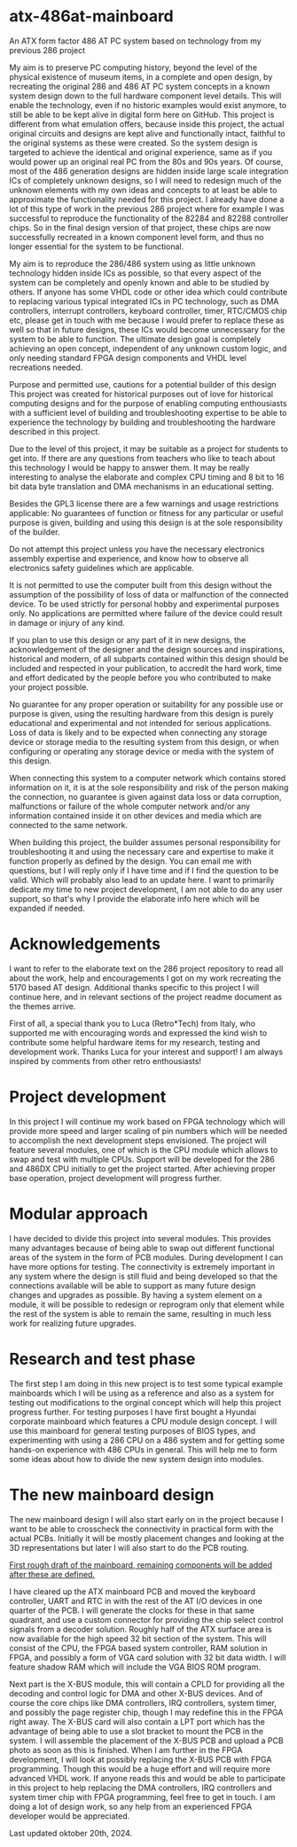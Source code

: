 # atx-486at-mainboard
An ATX form factor 486 AT PC system based on technology from my previous 286 project

My aim is to preserve PC computing history, beyond the level of the physical existence of museum items, in a complete and open design, by recreating the original 286 and 486 AT PC system concepts in a known system design down to the full hardware component level details. This will enable the technology, even if no historic examples would exist anymore, to still be able to be kept alive in digital form here on GitHub. This project is different from what emulation offers, because inside this project, the actual original circuits and designs are kept alive and functionally intact, faithful to the original systems as these were created. 
So the system design is targeted to achieve the identical and original experience, same as if you would power up an original real PC from the 80s and 90s years. Of course, most of the 486 generation designs are hidden inside large scale integration ICs of completely unknown designs, so I will need to redesign much of the unknown elements with my own ideas and concepts to at least be able to approximate the functionality needed for this project. I already have done a lot of this type of work in the previous 286 project where for example I was successful to reproduce the functionality of the 82284 and 82288 controller chips. So in the final design version of that project, these chips are now successfully recreated in a known component level form, and thus no longer essential for the system to be functional. 

My aim is to reproduce the 286/486 system using as little unknown technology hidden inside ICs as possible, so that every aspect of the system can be completely and openly known and able to be studied by others. If anyone has some VHDL code or other idea which could contribute to replacing various typical integrated ICs in PC technology, such as DMA controllers, interrupt controllers, keyboard controller, timer, RTC/CMOS chip etc, please get in touch with me because I would prefer to replace these as well so that in future designs, these ICs would become unnecessary for the system to be able to function. The ultimate design goal is completely achieving an open concept, independent of any unknown custom logic, and only needing standard FPGA design components and VHDL level recreations needed.

Purpose and permitted use, cautions for a potential builder of this design This project was created for historical purposes out of love for historical computing designs and for the purpose of enabling computing enthousiasts with a sufficient level of building and troubleshooting expertise to be able to experience the technology by building and troubleshooting the hardware described in this project. 

Due to the level of this project, it may be suitable as a project for students to get into. If there are any questions from teachers who like to teach about this technology I would be happy to answer them. It may be really interesting to analyse the elaborate and complex CPU timing and 8 bit to 16 bit data byte translation and DMA mechanisms in an educational setting.

Besides the GPL3 license there are a few warnings and usage restrictions applicable: No guarantees of function or fitness for any particular or useful purpose is given, building and using this design is at the sole responsibility of the builder.

Do not attempt this project unless you have the necessary electronics assembly expertise and experience, and know how to observe all electronics safety guidelines which are applicable.

It is not permitted to use the computer built from this design without the assumption of the possibility of loss of data or malfunction of the connected device. To be used strictly for personal hobby and experimental purposes only. No applications are permitted where failure of the device could result in damage or injury of any kind.

If you plan to use this design or any part of it in new designs, the acknowledgement of the designer and the design sources and inspirations, historical and modern, of all subparts contained within this design should be included and respected in your publication, to accredit the hard work, time and effort dedicated by the people before you who contributed to make your project possible.

No guarantee for any proper operation or suitability for any possible use or purpose is given, using the resulting hardware from this design is purely educational and experimental and not intended for serious applications. Loss of data is likely and to be expected when connecting any storage device or storage media to the resulting system from this design, or when configuring or operating any storage device or media with the system of this design.

When connecting this system to a computer network which contains stored information on it, it is at the sole responsibility and risk of the person making the connection, no guarantee is given against data loss or data corruption, malfunctions or failure of the whole computer network and/or any information contained inside it on other devices and media which are connected to the same network.

When building this project, the builder assumes personal responsibility for troubleshooting it and using the necessary care and expertise to make it function properly as defined by the design. You can email me with questions, but I will reply only if I have time and if I find the question to be valid. Which will probably also lead to an update here. I want to primarily dedicate my time to new project development, I am not able to do any user support, so that's why I provide the elaborate info here which will be expanded if needed.


# Acknowledgements
I want to refer to the elaborate text on the 286 project repository to read all about the work, help and encouragements I got on my work recreating the 5170 based AT design.
Additional thanks specific to this project I will continue here, and in relevant sections of the project readme document as the themes arrive.

First of all, a special thank you to Luca (Retro*Tech) from Italy, who supported me with encouraging words and expressed the kind wish to contribute some helpful hardware items for my research, testing and development work. Thanks Luca for your interest and support! I am always inspired by comments from other retro enthousiasts!

# Project development
In this project I will continue my work based on FPGA technology which will provide more speed and larger scaling of pin numbers which will be needed to accomplish the next development steps envisioned. The project will feature several modules, one of which is the CPU module which allows to swap and test with multiple CPUs. Support will be developed for the 286 and 486DX CPU initially to get the project started. After achieving proper base operation, project development will progress further.

# Modular approach
I have decided to divide this project into several modules. This provides many advantages because of being able to swap out different functional areas of the system in the form of PCB modules. During development I can have more options for testing. The connectivity is extremely important in any system where the design is still fluid and being developed so that the connections available will be able to support as many future design changes and upgrades as possible. By having a system element on a module, it will be possible to redesign or reprogram only that element while the rest of the system is able to remain the same, resulting in much less work for realizing future upgrades. 

# Research and test phase
The first step I am doing in this new project is to test some typical example mainboards which I will be using as a reference and also as a system for testing out modifications to the orginal concept which will help this project progress further. For testing purposes I have first bought a Hyundai corporate mainboard which features a CPU module design concept. I will use this mainboard for general testing purposes of BIOS types, and experimenting with using a 286 CPU on a 486 system and for getting some hands-on experience with 486 CPUs in general. This will help me to form some ideas about how to divide the new system design into modules.

# The new mainboard design
The new mainboard design I will also start early on in the project because I want to be able to crosscheck the connectivity in practical form with the actual PCBs.
Initially it will be mostly placement changes and looking at the 3D representations but later I will also start to do the PCB routing.

[First rough draft of the mainboard, remaining components will be added after these are defined.](https://github.com/rodneyknaap/atx-486at-mainboard/blob/main/486%20AT%20PC%20ATX%20mainboard%20draft%20001.jpg)

I have cleared up the ATX mainboard PCB and moved the keyboard controller, UART and RTC in with the rest of the AT I/O devices in one quarter of the PCB.
I will generate the clocks for these in that same quadrant, and use a custom connector for providing the chip select control signals from a decoder solution.
Roughly half of the ATX surface area is now available for the high speed 32 bit section of the system. This will consist of the CPU, the FPGA based system controller, RAM solution in FPGA, and possibly a form of VGA card solution with 32 bit data width. I will feature shadow RAM which will include the VGA BIOS ROM program.

Next part is the X-BUS module, this will contain a CPLD for providing all the decoding and control logic for DMA and other X-BUS devices. And of course the core chips like DMA controllers, IRQ controllers, system timer, and possibly the page register chip, though I may redefine this in the FPGA right away. The X-BUS card will also contain a LPT port which has the advantage of being able to use a slot bracket to mount the PCB in the system.
I will assemble the placement of the X-BUS PCB and upload a PCB photo as soon as this is finished. When I am further in the FPGA development, I will look at possibly replacing the X-BUS PCB with FPGA programming. Though this would be a huge effort and will require more advanced VHDL work. If anyone reads this and would be able to participate in this project to help replacing the DMA controllers, IRQ controllers and system timer chip with FPGA programming, feel free to get in touch. I am doing a lot of design work, so any help from an experienced FPGA developer would be appreciated.

Last updated oktober 20th, 2024.
